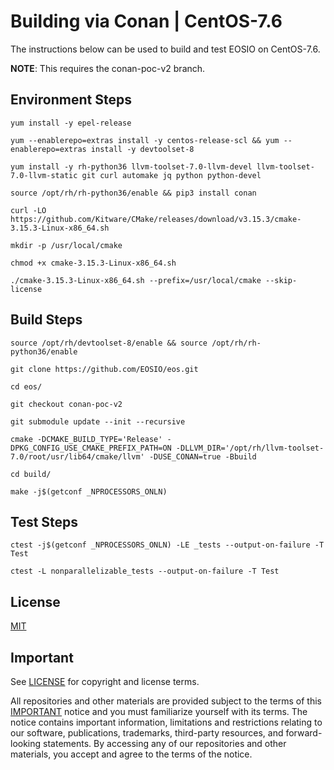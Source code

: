 # Building via Conan | CentOS-7.6

The instructions below can be used to build and test EOSIO on CentOS-7.6.

**NOTE**: This requires the conan-poc-v2 branch.

## Environment Steps

```
yum install -y epel-release

yum --enablerepo=extras install -y centos-release-scl && yum --enablerepo=extras install -y devtoolset-8

yum install -y rh-python36 llvm-toolset-7.0-llvm-devel llvm-toolset-7.0-llvm-static git curl automake jq python python-devel

source /opt/rh/rh-python36/enable && pip3 install conan

curl -LO https://github.com/Kitware/CMake/releases/download/v3.15.3/cmake-3.15.3-Linux-x86_64.sh

mkdir -p /usr/local/cmake

chmod +x cmake-3.15.3-Linux-x86_64.sh

./cmake-3.15.3-Linux-x86_64.sh --prefix=/usr/local/cmake --skip-license
```

## Build Steps
```
source /opt/rh/devtoolset-8/enable && source /opt/rh/rh-python36/enable

git clone https://github.com/EOSIO/eos.git

cd eos/

git checkout conan-poc-v2

git submodule update --init --recursive

cmake -DCMAKE_BUILD_TYPE='Release' -DPKG_CONFIG_USE_CMAKE_PREFIX_PATH=ON -DLLVM_DIR='/opt/rh/llvm-toolset-7.0/root/usr/lib64/cmake/llvm' -DUSE_CONAN=true -Bbuild

cd build/

make -j$(getconf _NPROCESSORS_ONLN)
```
## Test Steps

```
ctest -j$(getconf _NPROCESSORS_ONLN) -LE _tests --output-on-failure -T Test

ctest -L nonparallelizable_tests --output-on-failure -T Test
```

## License

[MIT](../LICENSE)

## Important

See [LICENSE](../LICENSE) for copyright and license terms.

All repositories and other materials are provided subject to the terms of this [IMPORTANT](../IMPORTANT.md) notice and you must familiarize yourself with its terms.  The notice contains important information, limitations and restrictions relating to our software, publications, trademarks, third-party resources, and forward-looking statements.  By accessing any of our repositories and other materials, you accept and agree to the terms of the notice.
